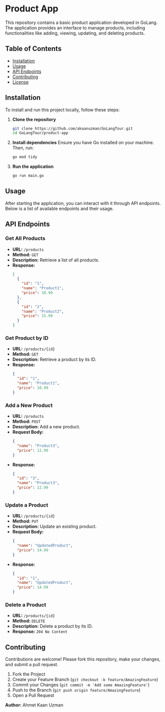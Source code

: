 # Product App

This repository contains a basic product application developed in GoLang. The application provides an interface to manage products, including functionalities like adding, viewing, updating, and deleting products.

## Table of Contents
- [Installation](#installation)
- [Usage](#usage)
- [API Endpoints](#api-endpoints)
- [Contributing](#contributing)
- [License](#license)

## Installation

To install and run this project locally, follow these steps:

1. **Clone the repository**
    ```sh
    git clone https://github.com/akaanuzman/GoLangTour.git
    cd GoLangTour/product-app
    ```

2. **Install dependencies**
    Ensure you have Go installed on your machine. Then, run:
    ```sh
    go mod tidy
    ```

3. **Run the application**
    ```sh
    go run main.go
    ```

## Usage

After starting the application, you can interact with it through API endpoints. Below is a list of available endpoints and their usage.

## API Endpoints

### Get All Products
- **URL:** `/products`
- **Method:** `GET`
- **Description:** Retrieve a list of all products.
- **Response:**
    ```json
    [
      {
        "id": "1",
        "name": "Product1",
        "price": 10.99
      },
      {
        "id": "2",
        "name": "Product2",
        "price": 15.99
      }
    ]
    ```

### Get Product by ID
- **URL:** `/products/{id}`
- **Method:** `GET`
- **Description:** Retrieve a product by its ID.
- **Response:**
    ```json
    {
      "id": "1",
      "name": "Product1",
      "price": 10.99
    }
    ```

### Add a New Product
- **URL:** `/products`
- **Method:** `POST`
- **Description:** Add a new product.
- **Request Body:**
    ```json
    {
      "name": "Product3",
      "price": 12.99
    }
    ```
- **Response:**
    ```json
    {
      "id": "3",
      "name": "Product3",
      "price": 12.99
    }
    ```

### Update a Product
- **URL:** `/products/{id}`
- **Method:** `PUT`
- **Description:** Update an existing product.
- **Request Body:**
    ```json
    {
      "name": "UpdatedProduct",
      "price": 14.99
    }
    ```
- **Response:**
    ```json
    {
      "id": "1",
      "name": "UpdatedProduct",
      "price": 14.99
    }
    ```

### Delete a Product
- **URL:** `/products/{id}`
- **Method:** `DELETE`
- **Description:** Delete a product by its ID.
- **Response:** `204 No Content`

## Contributing

Contributions are welcome! Please fork this repository, make your changes, and submit a pull request.

1. Fork the Project
2. Create your Feature Branch (`git checkout -b feature/AmazingFeature`)
3. Commit your Changes (`git commit -m 'Add some AmazingFeature'`)
4. Push to the Branch (`git push origin feature/AmazingFeature`)
5. Open a Pull Request

**Author:** Ahmet Kaan Uzman